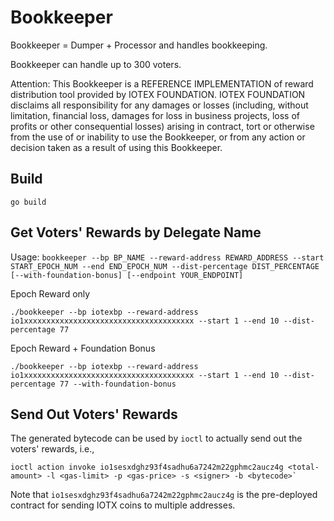 # Bookkeeper
Bookkeeper = Dumper + Processor and handles bookkeeping.

Bookkeeper can handle up to 300 voters.

Attention:
This Bookkeeper is a REFERENCE IMPLEMENTATION of reward distribution tool provided by IOTEX FOUNDATION. IOTEX FOUNDATION disclaims all responsibility for any damages or losses (including, without limitation, financial loss, damages for loss in business projects, loss of profits or other consequential losses) arising in contract, tort or otherwise from the use of or inability to use the Bookkeeper, or from any action or decision taken as a result of using this Bookkeeper.


## Build
```
go build
```

## Get Voters' Rewards by Delegate Name
Usage: `bookkeeper --bp BP_NAME --reward-address REWARD_ADDRESS --start START_EPOCH_NUM --end END_EPOCH_NUM --dist-percentage DIST_PERCENTAGE [--with-foundation-bonus] [--endpoint YOUR_ENDPOINT]`

Epoch Reward only
```
./bookkeeper --bp iotexbp --reward-address io1xxxxxxxxxxxxxxxxxxxxxxxxxxxxxxxxxxxxxx --start 1 --end 10 --dist-percentage 77
```
Epoch Reward + Foundation Bonus
```
./bookkeeper --bp iotexbp --reward-address io1xxxxxxxxxxxxxxxxxxxxxxxxxxxxxxxxxxxxxx --start 1 --end 10 --dist-percentage 77 --with-foundation-bonus
```

## Send Out Voters' Rewards
The generated bytecode can be used by `ioctl` to actually send out the voters' rewards, i.e.,
```
ioctl action invoke io1sesxdghz93f4sadhu6a7242m22gphmc2aucz4g <total-amount> -l <gas-limit> -p <gas-price> -s <signer> -b <bytecode>`
```

Note that `io1sesxdghz93f4sadhu6a7242m22gphmc2aucz4g` is the pre-deployed contract for sending IOTX coins to multiple addresses.
